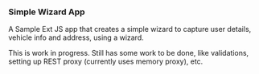 ### Simple Wizard App

A Sample Ext JS app that creates a simple wizard to capture user details, vehicle info and address, using a wizard.

This is work in progress. Still has some work to be done, like validations, setting up REST proxy (currently uses memory proxy), etc.


